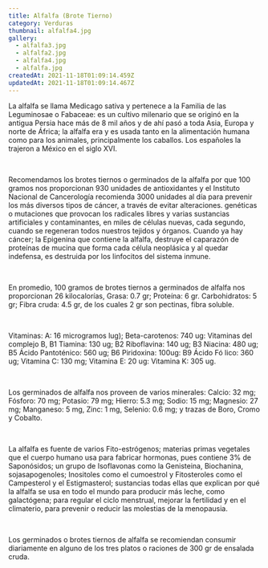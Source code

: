 ```yaml
---
title: Alfalfa (Brote Tierno)
category: Verduras
thumbnail: alfalfa4.jpg
gallery:
  - alfalfa3.jpg
  - alfalfa2.jpg
  - alfalfa4.jpg
  - alfalfa.jpg
createdAt: 2021-11-18T01:09:14.459Z
updatedAt: 2021-11-18T01:09:14.467Z
---
```

La alfalfa se llama Medicago sativa y pertenece a la Familia de las Leguminosae o Fabaceae: es un cultivo milenario que se originó en la antigua Persia hace más de 8 mil años y de ahí pasó a toda Asia, Europa y norte de África; la alfalfa era y es usada tanto en la alimentación humana como para los animales, principalmente los caballos. Los españoles la trajeron a México en el siglo XVI.

<br/>

Recomendamos los brotes tiernos o germinados de la alfalfa por que 100 gramos nos proporcionan 930 unidades de antioxidantes y el Instituto Nacional de Cancerología recomienda 3000 unidades al día para prevenir los más diversos tipos de cáncer, a través de evitar alteraciones. genéticas o mutaciones que provocan los radicales libres y varias sustancias artificiales y contaminantes, en miles de células nuevas, cada segundo, cuando se regeneran todos nuestros tejidos y órganos. Cuando ya hay cáncer; la Epigenina que contiene la alfalfa, destruye el caparazón de proteínas de mucina que forma cada célula neoplásica y al quedar indefensa, es destruida por los linfocitos del sistema inmune.

<br/>

En promedio, 100 gramos de brotes tiernos a germinados de alfalfa nos proporcionan 26 kilocalorías, Grasa: 0.7 gr; Proteína: 6 gr. Carbohidratos: 5 gr; Fibra cruda: 4.5 gr, de los cuales 2 gr son pectinas, fibra soluble.

<br/>

Vitaminas: A: 16 microgramos lug); Beta-carotenos: 740 ug: Vitaminas del complejo B, B1 Tiamina: 130 ug; B2 Riboflavina: 140 ug; B3 Niacina: 480 ug; B5 Ácido Pantoténico: 560 ug; B6 Piridoxina: 100ug: B9 Ácido Fó lico: 360 ug; Vitamina C: 130 mg; Vitamina E: 20 ug: Vitamina K: 305 ug.

<br/>

Los germinados de alfalfa nos proveen de varios minerales: Calcio: 32 mg; Fósforo: 70 mg; Potasio: 79 mg; Hierro: 5.3 mg; Sodio: 15 mg; Magnesio: 27 mg; Manganeso: 5 mg, Zinc: 1 mg, Selenio: 0.6 mg; y trazas de Boro, Cromo y Cobalto.

<br/>

La alfalfa es fuente de varios Fito-estrógenos; materias primas vegetales que el cuerpo humano usa para fabricar hormonas, pues contiene 3% de Saponósidos; un grupo de Isoflavonas como la Genisteina, Biochanina, sojasapogenoles; Inositoles como el cumoestrol y Fitosteroles como el Campesterol y el Estigmasterol; sustancias todas ellas que explican por qué la alfalfa se usa en todo el mundo para producir más leche, como galactógena; para regular el ciclo menstrual, mejorar la fertilidad y en el climaterio, para prevenir o reducir las molestias de la menopausia.

<br/>

Los germinados o brotes tiernos de alfalfa se recomiendan consumir diariamente en alguno de los tres platos o raciones de 300 gr de ensalada cruda.